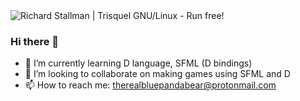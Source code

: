 <img src="https://trisquel.info/files/stnew7.jpg" alt="Richard Stallman | Trisquel GNU/Linux - Run free!"/>

### Hi there 👋

- 🌱 I’m currently learning D language, SFML (D bindings)
- 👯 I’m looking to collaborate on making games using SFML and D
- 📫 How to reach me: therealbluepandabear@protonmail.com
